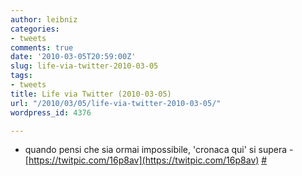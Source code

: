 ```yaml
---
author: leibniz
categories:
- tweets
comments: true
date: '2010-03-05T20:59:00Z'
slug: life-via-twitter-2010-03-05
tags:
- tweets
title: Life via Twitter (2010-03-05)
url: "/2010/03/05/life-via-twitter-2010-03-05/"
wordpress_id: 4376

---
```

* quando pensi che sia ormai impossibile, 'cronaca qui' si supera - [https://twitpic.com/16p8av](https://twitpic.com/16p8av) [#](https://twitter.com/leibniz/statuses/10014804012)



